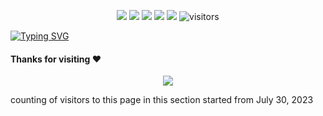 <p align="center">
    <a href="https://github.com/rongchenlin/rongchenlin"><img src="https://img.shields.io/badge/status-updating-brightgreen.svg"></a>
    <a href="https://github.com/python/cpython"><img src="https://img.shields.io/badge/Python-3.10-FF1493.svg"></a>
    <a href="https://github.com/rongchenlin/rongchenlin/graphs/contributors"><img src="https://img.shields.io/github/contributors/rongchenlin/rongchenlin?color=blue"></a>
    <a href="https://github.com/rongchenlin/rongchenlin/stargazers"><img src="https://img.shields.io/github/stars/rongchenlin/rongchenlin.svg?logo=github"></a>
    <a href="https://github.com/rongchenlin/rongchenlin/network/members"><img src="https://img.shields.io/github/forks/rongchenlin/rongchenlin.svg?color=blue&logo=github"></a>
    <img src="https://visitor-badge.laobi.icu/badge?page_id=rongchenlin.rongchenlin" alt="visitors"/>   
</p>

[![Typing SVG](https://readme-typing-svg.herokuapp.com?color=%2336BCF7&center=true&vCenter=true&width=600&lines=Hi+there+👋,+I+am+Rongchen+Lin;+Welcome+to+My+Profile!;Over+4+years+of+programming+experience;Always+learning+new+things+;Machine+learning+enthusiast+;Kaggle+community+member)](https://git.io/typing-svg)

#### Thanks for visiting :heart:

<p align="center"> 
<img src="https://profile-counter.glitch.me/rongchenlin/count.svg">  

counting of visitors to this page in this section started from July 30, 2023
